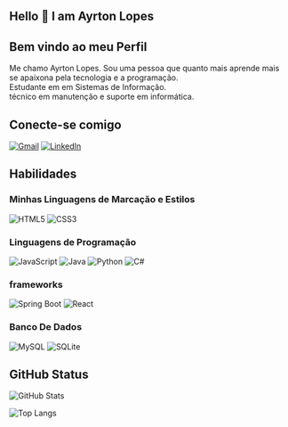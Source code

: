 ## Hello 👋 I am Ayrton Lopes

## Bem vindo ao meu Perfil
<p>
Me chamo Ayrton Lopes. Sou uma pessoa que quanto mais aprende mais se apaixona pela tecnologia e a programação.<br>
Estudante em em Sistemas de Informação. 
<br>
técnico em manutenção e suporte em informática.
</p>

## Conecte-se comigo
   [![Gmail](https://img.shields.io/badge/Gmail-FF0000?style=for-the-badge&logo=gmail&logoColor=white)](mailto:ayrtonlopes54@gmail.com)
   [![LinkedIn](https://img.shields.io/badge/LinkedIn-000?style=for-the-badge&logo=linkedin&logoColor=0E76A8)](https://www.linkedin.com/in/ayrton-lopes/)
  
   
## Habilidades
### Minhas Linguagens de Marcação e Estilos
![HTML5](https://img.shields.io/badge/HTML5-000?style=for-the-badge&logo=html5)
![CSS3](https://img.shields.io/badge/CSS3-000?style=for-the-badge&logo=css3&logoColor=264CE4)
### Linguagens de Programação
![JavaScript](https://img.shields.io/badge/JavaScript-000?style=for-the-badge&logo=javascript)
![Java](https://img.shields.io/badge/Java-000?style=for-the-badge&logo=java)
![Python](https://img.shields.io/badge/Python-000?style=for-the-badge&logo=python)
![C#](https://img.shields.io/badge/C%23-000?style=for-the-badge&logo=c-sharp&logoColor=823085)
### frameworks 
   ![Spring Boot](https://img.shields.io/badge/Spring%20Boot-000?style=for-the-badge&logo=spring)
   ![React](https://img.shields.io/badge/React-000?style=for-the-badge&logo=react)
### Banco De Dados
![MySQL](https://img.shields.io/badge/MySQL-000?style=for-the-badge&logo=mysql)
![SQLite](https://img.shields.io/badge/SQLite-000?style=for-the-badge&logo=sqlite)

## GitHub Status
![GitHub Stats](https://github-readme-stats.vercel.app/api?username=Ayrton54&theme=transparent&bg_color=000&border_color=30A3DC&show_icons=true&icon_color=30A3DC&title_color=FF0000&text_color=FFF)

![Top Langs](https://github-readme-stats-git-masterrstaa-rickstaa.vercel.app/api/top-langs/?username=Ayrton54&layout=compact&bg_color=000&border_color=30A3DC&title_color=E94D5F&text_color=FFF)



